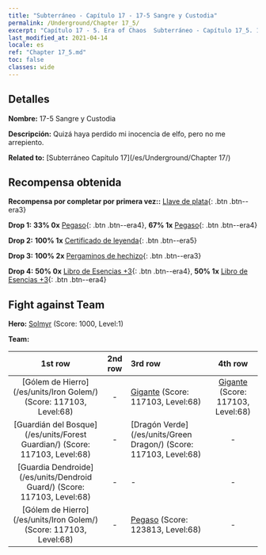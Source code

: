 ```yaml
---
title: "Subterráneo - Capítulo 17 - 17-5 Sangre y Custodia"
permalink: /Underground/Chapter 17_5/
excerpt: "Capítulo 17 - 5. Era of Chaos  Subterráneo - Capítulo 17_5. 17-5 Sangre y Custodia"
last_modified_at: 2021-04-14
locale: es
ref: "Chapter 17_5.md"
toc: false
classes: wide
---
```


## Detalles

 **Nombre:** 17-5 Sangre y Custodia

 **Descripción:** Quizá haya perdido mi inocencia de elfo, pero no me arrepiento.

 **Related to:** [Subterráneo Capítulo 17](/es/Underground/Chapter 17/)

## Recompensa obtenida

 **Recompensa por completar por primera vez::** [Llave de plata](/es/Items/con_693/){: .btn .btn--era3}

 **Drop 1:** **33% 0x** [Pegaso](/es/Items/unt_202/){: .btn .btn--era4}, **67% 1x** [Pegaso](/es/Items/unt_202/){: .btn .btn--era4}

 **Drop 2:** **100% 1x** [Certificado de leyenda](/es/Items/mat_67/){: .btn .btn--era5}

 **Drop 3:** **100% 2x** [Pergaminos de hechizo](/es/Items/con_694/){: .btn .btn--era3}

 **Drop 4:** **50% 0x** [Libro de Esencias +3](/es/Items/mat_60/){: .btn .btn--era4}, **50% 1x** [Libro de Esencias +3](/es/Items/mat_60/){: .btn .btn--era4}


## Fight against Team
 **Hero:** [Solmyr](/es/heroes/Solmyr/) (Score: 1000, Level:1)

 **Team:**


  | 1st row | 2nd row | 3rd row | 4th row |
  |:----:|:----:|:----|:----:|
  | [Gólem de Hierro](/es/units/Iron Golem/) (Score: 117103, Level:68)  | - | [Gigante](/es/units/Giant/) (Score: 117103, Level:68)  | [Gigante](/es/units/Giant/) (Score: 117103, Level:68)  |
  | [Guardián del Bosque](/es/units/Forest Guardian/) (Score: 117103, Level:68)  | - | [Dragón Verde](/es/units/Green Dragon/) (Score: 117103, Level:68)  | - |
  | [Guardia Dendroide](/es/units/Dendroid Guard/) (Score: 117103, Level:68)  | - | - | - |
  | [Gólem de Hierro](/es/units/Iron Golem/) (Score: 117103, Level:68)  | - | [Pegaso](/es/units/Pegasus/) (Score: 123813, Level:68)  | - |


